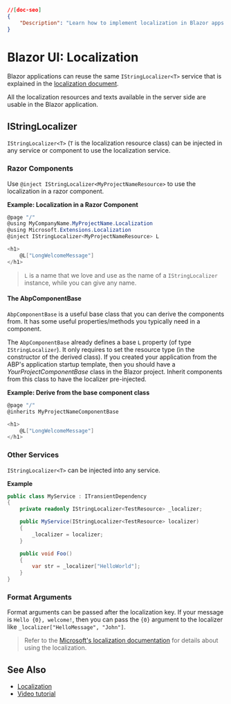 ```json
//[doc-seo]
{
    "Description": "Learn how to implement localization in Blazor apps using `IStringLocalizer<T>` for seamless multi-language support with ABP Framework."
}
```

# Blazor UI: Localization

Blazor applications can reuse the same `IStringLocalizer<T>` service that is explained in the [localization document](../../fundamentals/localization.md).

All the localization resources and texts available in the server side are usable in the Blazor application.

## IStringLocalizer

`IStringLocalizer<T>` (`T` is the localization resource class) can be injected in any service or component to use the localization service.

### Razor Components

Use `@inject IStringLocalizer<MyProjectNameResource>` to use the localization in a razor component.

**Example: Localization in a Razor Component**

````csharp
@page "/"
@using MyCompanyName.MyProjectName.Localization
@using Microsoft.Extensions.Localization
@inject IStringLocalizer<MyProjectNameResource> L

<h1>
    @L["LongWelcomeMessage"]
</h1>
````

> `L` is a name that we love and use as the name of a `IStringLocalizer` instance, while you can give any name.

#### The AbpComponentBase

`AbpComponentBase` is a useful base class that you can derive the components from. It has some useful properties/methods you typically need in a component.

The `AbpComponentBase` already defines a base `L` property (of type `IStringLocalizer`). It only requires to set the resource type (in the constructor of the derived class). If you created your application from the ABP's application startup template, then you should have a *YourProjectComponentBase* class in the Blazor project. Inherit components from this class to have the localizer pre-injected.

**Example: Derive from the base component class**

````csharp
@page "/"
@inherits MyProjectNameComponentBase

<h1>
    @L["LongWelcomeMessage"]
</h1>
````

### Other Services

`IStringLocalizer<T>` can be injected into any service.

**Example**

````csharp
public class MyService : ITransientDependency
{
    private readonly IStringLocalizer<TestResource> _localizer;

    public MyService(IStringLocalizer<TestResource> localizer)
    {
        _localizer = localizer;
    }

    public void Foo()
    {
        var str = _localizer["HelloWorld"];
    }
}
````

### Format Arguments

Format arguments can be passed after the localization key. If your message is `Hello {0}, welcome!`, then you can pass the `{0}` argument to the localizer like `_localizer["HelloMessage", "John"]`.

> Refer to the [Microsoft's localization documentation](https://docs.microsoft.com/en-us/aspnet/core/fundamentals/localization) for details about using the localization.

## See Also

* [Localization](../../fundamentals/localization.md)
* [Video tutorial](https://abp.io/video-courses/essentials/localization)